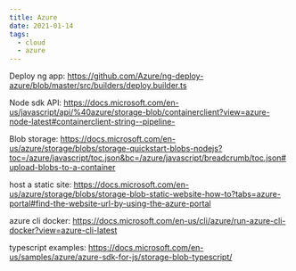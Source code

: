 ```yaml
---
title: Azure
date: 2021-01-14
tags:
  - cloud
  - azure
---
```


Deploy ng app: https://github.com/Azure/ng-deploy-azure/blob/master/src/builders/deploy.builder.ts

Node sdk API: https://docs.microsoft.com/en-us/javascript/api/%40azure/storage-blob/containerclient?view=azure-node-latest#containerclient-string--pipeline-

Blob storage: https://docs.microsoft.com/en-us/azure/storage/blobs/storage-quickstart-blobs-nodejs?toc=/azure/javascript/toc.json&bc=/azure/javascript/breadcrumb/toc.json#upload-blobs-to-a-container

host a static site: https://docs.microsoft.com/en-us/azure/storage/blobs/storage-blob-static-website-how-to?tabs=azure-portal#find-the-website-url-by-using-the-azure-portal

azure cli docker: https://docs.microsoft.com/en-us/cli/azure/run-azure-cli-docker?view=azure-cli-latest

typescript examples: https://docs.microsoft.com/en-us/samples/azure/azure-sdk-for-js/storage-blob-typescript/
